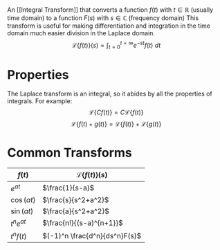 An [[Integral Transform]] that converts a function $f(t)$ with $t \in \mathbb{R}$ (usually time domain) to a function $F(s)$ with $s \in \mathbb{C}$ (frequency domain)
This transform is useful for making differentiation and integration in the time domain much easier division in the Laplace domain.
$$
\mathcal{L}\{f(t)\}(s) = \int^{t = \infty}_{t = 0} e^{-st}f(t)\ dt
$$
# Properties
The Laplace transform is an integral, so it abides by all the properties of integrals.
For example:
$$
\mathcal{L}\{Cf(t)\} = 
C \mathcal{L}\{f(t)\}
$$
$$
\mathcal{L}\{f(t) + g(t)\} = 
\mathcal{L}\{f(t)\} +
\mathcal{L}\{g(t)\}
$$
# Common Transforms

| $f(t)$       | $\mathcal{L}\{f(t)\}(s)$      |
| ------------ | ----------------------------- |
| $e^{at}$     | $\frac{1}{s-a}$               |
| $\cos(at)$   | $\frac{s}{s^2+a^2}$           |
| $\sin(at)$   | $\frac{a}{s^2+a^2}$           |
| $t^n e^{at}$ | $\frac{n!}{(s-a)^{n+1}}$      |
| $t^n f(t)$   | $(-1)^n \frac{d^n}{ds^n}F(s)$ |
